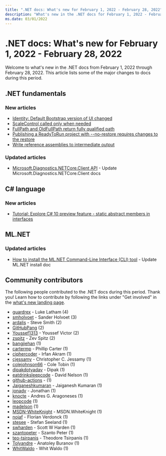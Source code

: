 ```yaml
---
title: ".NET docs: What's new for February 1, 2022 - February 28, 2022"
description: "What's new in the .NET docs for February 1, 2022 - February 28, 2022."
ms.date: 03/01/2022
---
```


# .NET docs: What's new for February 1, 2022 - February 28, 2022

Welcome to what's new in the .NET docs from February 1, 2022 through February 28, 2022. This article lists some of the major changes to docs during this period.

## .NET fundamentals

### New articles

- [Identity: Default Bootstrap version of UI changed](../core/compatibility/aspnet-core/6.0/identity-bootstrap4-to-5.md)
- [ScaleControl called only when needed](../core/compatibility/windows-forms/6.0/optimize-scalecontrol-calls.md)
- [FullPath and OldFullPath return fully qualified path](../core/compatibility/core-libraries/7.0/filesystemeventargs-fullpath.md)
- [Publishing a ReadyToRun project with --no-restore requires changes to the restore](../core/compatibility/sdk/6.0/publish-readytorun-requires-restore-change.md)
- [Write reference assemblies to intermediate output](../core/compatibility/sdk/6.0/write-reference-assemblies-to-obj.md)

### Updated articles

- [Microsoft.Diagnostics.NETCore.Client API](../core/diagnostics/microsoft-diagnostics-netcore-client.md) - Update Microsoft.Diagnostics.NETCore.Client docs

## C# language

### New articles

- [Tutorial: Explore C# 10 preview feature - static abstract members in interfaces](../csharp/whats-new/tutorials/static-abstract-interface-methods.md)

## ML.NET

### Updated articles

- [How to install the ML.NET Command-Line Interface (CLI) tool](../machine-learning/how-to-guides/install-ml-net-cli.md) - Update ML.NET install doc

## Community contributors

The following people contributed to the .NET docs during this period. Thank you! Learn how to contribute by following the links under "Get involved" in the [what's new landing page](index.yml).

- [guardrex](https://github.com/guardrex) - Luke Latham (4)
- [smholvoet](https://github.com/smholvoet) - Sander Holvoet (3)
- [ardalis](https://github.com/ardalis) - Steve Smith (2)
- [GitHubPang](https://github.com/GitHubPang) (2)
- [Youssef1313](https://github.com/Youssef1313) - Youssef Victor (2)
- [zspitz](https://github.com/zspitz) - Zev Spitz (2)
- [bangjiehan](https://github.com/bangjiehan) (1)
- [cartermp](https://github.com/cartermp) - Phillip Carter (1)
- [ciphercoder](https://github.com/ciphercoder) - Irfan Akram  (1)
- [cjessamy](https://github.com/cjessamy) - Christopher C. Jessamy (1)
- [colejohnson66](https://github.com/colejohnson66) - Cole Tobin (1)
- [dipakdotyadav](https://github.com/dipakdotyadav) - Dipak (1)
- [eatdrinksleepcode](https://github.com/eatdrinksleepcode) - David Nelson (1)
- [github-actions](https://github.com/github-actions) -  (1)
- [Jaiganeshkumaran](https://github.com/Jaiganeshkumaran) - Jaiganesh Kumaran (1)
- [jonadv](https://github.com/jonadv) - Jonathan (1)
- [knocte](https://github.com/knocte) - Andres G. Aragoneses (1)
- [leopcode](https://github.com/leopcode) (1)
- [madelson](https://github.com/madelson) (1)
- [MSDN-WhiteKnight](https://github.com/MSDN-WhiteKnight) - MSDN.WhiteKnight (1)
- [nojaf](https://github.com/nojaf) - Florian Verdonck (1)
- [stesee](https://github.com/stesee) - Stefan Seeland (1)
- [swharden](https://github.com/swharden) - Scott W Harden (1)
- [szantopeter](https://github.com/szantopeter) - Szanto Peter (1)
- [teo-tsirpanis](https://github.com/teo-tsirpanis) - Theodore Tsirpanis (1)
- [Tolyandre](https://github.com/Tolyandre) - Anatoley Buranov (1)
- [WhitWaldo](https://github.com/WhitWaldo) - Whit Waldo (1)
